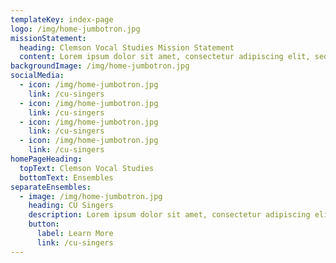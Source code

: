 ```yaml
---
templateKey: index-page
logo: /img/home-jumbotron.jpg
missionStatement:
  heading: Clemson Vocal Studies Mission Statement
  content: Lorem ipsum dolor sit amet, consectetur adipiscing elit, sed do eiusmod tempor incididunt ut labore et dolore magna aliqua. Ut enim ad minim veniam, quis nostrud
backgroundImage: /img/home-jumbotron.jpg
socialMedia:
  - icon: /img/home-jumbotron.jpg
    link: /cu-singers
  - icon: /img/home-jumbotron.jpg
    link: /cu-singers
  - icon: /img/home-jumbotron.jpg
    link: /cu-singers
  - icon: /img/home-jumbotron.jpg
    link: /cu-singers
homePageHeading:
  topText: Clemson Vocal Studies
  bottomText: Ensembles
separateEnsembles:
  - image: /img/home-jumbotron.jpg
    heading: CU Singers
    description: Lorem ipsum dolor sit amet, consectetur adipiscing elit, sed do eiusmod tempor incididunt ut labore et dolore magna aliqua. Ut enim ad minim veniam, quis nostrud exercitation ullamco laboris nisi ut aliquip
    button:
      label: Learn More
      link: /cu-singers
---
```


